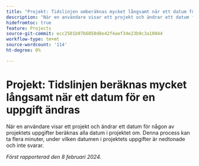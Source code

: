 ```yaml
---
title: "Projekt: Tidslinjen omberäknas mycket långsamt när ett datum för en uppgift ändras"
description: "När en användare visar ett projekt och ändrar ett datum för någon av projektets uppgifter beräknas alla datum i projektet om. Denna process kan ta flera minuter, under vilken datumen i projektets uppgifter är nedtonade och inte svarar."
hidefromtoc: true
feature: Projects
source-git-commit: ecc2501b97b6050d8e42f4aef34e23b9c3a10044
workflow-type: tm+mt
source-wordcount: '114'
ht-degree: 0%

---
```



# Projekt: Tidslinjen beräknas mycket långsamt när ett datum för en uppgift ändras

När en användare visar ett projekt och ändrar ett datum för någon av projektets uppgifter beräknas alla datum i projektet om. Denna process kan ta flera minuter, under vilken datumen i projektets uppgifter är nedtonade och inte svarar.

_Först rapporterad den 8 februari 2024._

